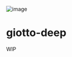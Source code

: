 ![image](https://github.com/giotto-ai/giotto-deep/blob/master/doc/giotto-deep-big.svg)

# giotto-deep

WIP
